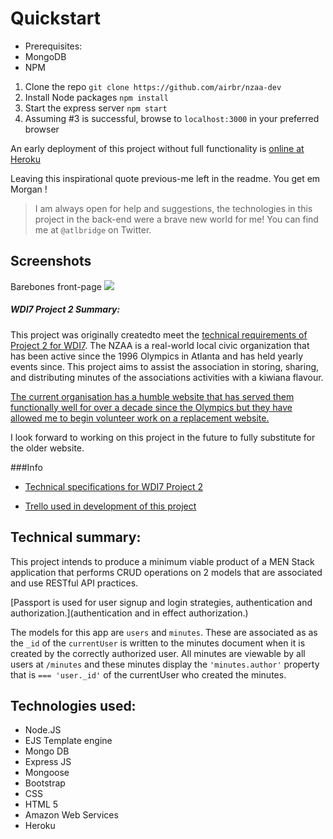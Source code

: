
# Quickstart

* Prerequisites:
 * MongoDB
 * NPM

1. Clone the repo `git clone https://github.com/airbr/nzaa-dev`
2. Install Node packages `npm install`
3. Start the express server `npm start`
4. Assuming #3 is successful, browse to `localhost:3000` in your preferred browser

An early deployment of this project without full functionality is [online at Heroku](https://secure-waters-81035.herokuapp.com/) 


Leaving this inspirational quote previous-me left in the readme. You get em Morgan !

> I am always open for help and suggestions, the technologies in this project in the back-end were a brave new world for me! You can find me at `@atlbridge` on Twitter.

## Screenshots

Barebones front-page
![](https://i.imgur.com/uyvHVnt.png)


##### WDI7 Project 2 Summary:

This project was originally createdto meet the [technical requirements of Project 2 for WDI7](https://github.com/ATL-WDI-Curriculum/projects/blob/master/project2.md). The NZAA is a real-world local civic organization that has been active since the 1996 Olympics in Atlanta and has held yearly events since. This project aims to assist the association in storing, sharing, and distributing minutes of the associations activities with a kiwiana flavour.

[The current organisation has a humble website that has served them functionally well for over a decade since the Olympics but they have allowed me to begin volunteer work on a replacement website.](http://www.atlantanz.org/)

I look forward to working on this project in the future to fully substitute for the older website.

###Info

* [Technical specifications for WDI7 Project 2](https://github.com/ATL-WDI-Curriculum/projects/blob/master/project2.md)

* [Trello used in development of this project](https://trello.com/b/VjQBkaa1/project-2-ronr)

Technical summary:
--

This project intends to produce a minimum viable product of a MEN Stack application that performs CRUD operations on 2 models that are associated and use RESTful API practices.

[Passport is used for user signup and login strategies, authentication and authorization.](authentication and in effect authorization.)

The models for this app are `users` and `minutes`. These are associated as as the `_id` of the `currentUser` is written to the minutes document when it is created by the correctly authorized user. All minutes are viewable by all users at  `/minutes` and these minutes display the `'minutes.author'` property that is `=== 'user._id'` of the currentUser who created the minutes. 

Technologies used:
--
* Node.JS
 * EJS Template engine 
* Mongo DB
* Express JS
* Mongoose
* Bootstrap
* CSS
* HTML 5
* Amazon Web Services
* Heroku

